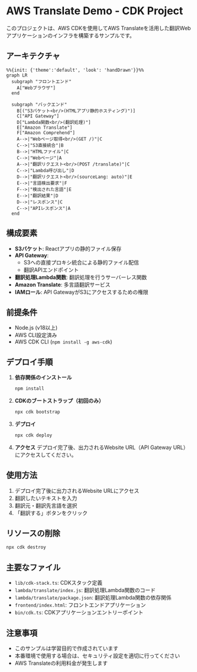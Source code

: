 # AWS Translate Demo - CDK Project

このプロジェクトは、AWS CDKを使用してAWS Translateを活用した翻訳Webアプリケーションのインフラを構築するサンプルです。

## アーキテクチャ

```mermaid
%%{init: {'theme':'default', 'look': 'handDrawn'}}%%
graph LR
  subgraph "フロントエンド"
    A["Webブラウザ"]
  end

  subgraph "バックエンド"
    B[("S3バケット<br/>(HTMLアプリ静的ホスティング)")]
    C["API Gateway"]
    D["Lambda関数<br/>(翻訳処理)"]
    E["Amazon Translate"]
    F["Amazon Comprehend"]
    A-->|"Webページ取得<br/>(GET /)"|C
    C-->|"S3直接統合"|B
    B-->|"HTMLファイル"|C
    C-->|"Webページ"|A
    A-->|"翻訳リクエスト<br/>(POST /translate)"|C
    C-->|"Lambda呼び出し"|D
    D-->|"翻訳リクエスト<br/>(sourceLang: auto)"|E
    E-->|"言語検出要求"|F
    F-->|"検出された言語"|E
    E-->|"翻訳結果"|D
    D-->|"レスポンス"|C
    C-->|"APIレスポンス"|A
  end
```

## 構成要素

- **S3バケット**: Reactアプリの静的ファイル保存
- **API Gateway**: 
  - S3への直接プロキシ統合による静的ファイル配信
  - 翻訳APIエンドポイント
- **翻訳処理Lambda関数**: 翻訳処理を行うサーバーレス関数
- **Amazon Translate**: 多言語翻訳サービス
- **IAMロール**: API GatewayがS3にアクセスするための権限

## 前提条件

- Node.js (v18以上)
- AWS CLI設定済み
- AWS CDK CLI (`npm install -g aws-cdk`)

## デプロイ手順

1. **依存関係のインストール**
   ```bash
   npm install
   ```

2. **CDKのブートストラップ（初回のみ）**
   ```bash
   npx cdk bootstrap
   ```

3. **デプロイ**
   ```bash
   npx cdk deploy
   ```

4. **アクセス**
   デプロイ完了後、出力されるWebsite URL（API Gateway URL）にアクセスしてください。

## 使用方法

1. デプロイ完了後に出力されるWebsite URLにアクセス
2. 翻訳したいテキストを入力
3. 翻訳元・翻訳先言語を選択
4. 「翻訳する」ボタンをクリック

## リソースの削除

```bash
npx cdk destroy
```

## 主要なファイル

- `lib/cdk-stack.ts`: CDKスタック定義
- `lambda/translate/index.js`: 翻訳処理Lambda関数のコード
- `lambda/translate/package.json`: 翻訳処理Lambda関数の依存関係
- `frontend/index.html`: フロントエンドアプリケーション
- `bin/cdk.ts`: CDKアプリケーションエントリーポイント

## 注意事項

- このサンプルは学習目的で作成されています
- 本番環境で使用する場合は、セキュリティ設定を適切に行ってください
- AWS Translateの利用料金が発生します
